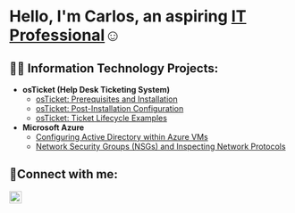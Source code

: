 <h1>Hello, I'm Carlos, an aspiring <a href="https://linkedin.com/in/carlosalejosjr/">IT Professional</a>☺</h1>

<h2>👨‍💻 Information Technology Projects:</h2>

- <b>osTicket (Help Desk Ticketing System)</b>
  - [osTicket: Prerequisites and Installation](https://github.com/CAALEJOS/osticket-prereqs)
  - [osTicket: Post-Installation Configuration](https://github.com/CAALEJOS/post-install-config)
  - [osTicket: Ticket Lifecycle Examples](https://github.com/CAALEJOS/ticket-lifecycle)
- <b>Microsoft Azure</b>
  - [Configuring Active Directory within Azure VMs](https://github.com/CAALEJOS/configure-ad)
  - [Network Security Groups (NSGs) and Inspecting Network Protocols](https://github.com/CAALEJOS/azure-network-protocols)

<h2>🤳Connect with me:</h2>

[<img align="left" alt="Josh | LinkedIn" width="22px" src="https://i.imgur.com/dcQdnVu.png" />][linkedin]

[linkedin]: https://linkedin.com/in/carlosalejosjr/
